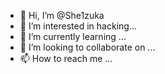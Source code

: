 - 👋 Hi, I’m @She1zuka
- 👀 I’m interested in hacking...
- 🌱 I’m currently learning ...
- 💞️ I’m looking to collaborate on ...
- 📫 How to reach me ...

<!---
She1zuka/She1zuka is a ✨ special ✨ repository because its `README.md` (this file) appears on your GitHub profile.
You can click the Preview link to take a look at your changes.
--->
